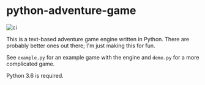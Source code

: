 # python-adventure-game
![ci](https://travis-ci.org/disorientedperson/python-adventure-game.svg?branch=master)

This is a text-based adventure game engine written in Python. There are probably better ones out there; I'm just making this for fun.

See `example.py` for an example game with the engine and `demo.py` for a more complicated game.  

Python 3.6 is required.
